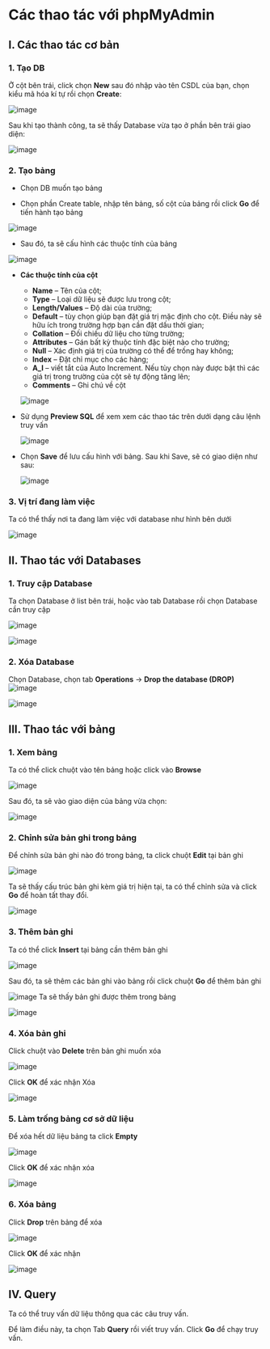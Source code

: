 # Các thao tác với phpMyAdmin

## I. Các thao tác cơ bản 
### 1. Tạo DB
Ở cột bên trái, click chọn **New** sau đó nhập vào tên CSDL của bạn, chọn kiểu mã hóa kí tự rồi chọn **Create**:

![image](https://user-images.githubusercontent.com/105496635/184591086-a2624b8b-b6d0-4f6f-9084-bdacac57686f.png)

Sau khi tạo thành công, ta sẽ thấy Database vừa tạo ở phần bên trái giao diện:

![image](https://user-images.githubusercontent.com/105496635/184591108-d45c78d0-dc4f-4da3-9ecc-158a3ecdefc0.png)

### 2. Tạo bảng
- Chọn DB muốn tạo bảng

- Chọn phần Create table, nhập tên bảng, số cột của bảng rồi click **Go** để tiến hành tạo bảng

![image](https://user-images.githubusercontent.com/105496635/184591139-2d081d58-af61-43fe-9a35-ba8ddfb78d54.png)

- Sau đó, ta sẽ cấu hình các thuộc tính của bảng

![image](https://user-images.githubusercontent.com/105496635/184591183-7bd26f9b-8825-4ae1-8c1b-d89fa4a4b862.png)

- **Các thuộc tính của cột**
    - **Name** – Tên của cột;
    - **Type** – Loại dữ liệu sẽ được lưu trong cột;
    - **Length/Values** – Độ dài của trường;
    - **Default** – tùy chọn giúp bạn đặt giá trị mặc định cho cột. Điều này sẽ hữu ích trong trường hợp bạn cần đặt dấu thời gian;
    - **Collation** – Đối chiếu dữ liệu cho từng trường;
    - **Attributes** – Gán bất kỳ thuộc tính đặc biệt nào cho trường;
    - **Null** – Xác định giá trị của trường có thể để trống hay không;
    - **Index** – Đặt chỉ mục cho các hàng;
    - **A_I** – viết tắt của Auto Increment. Nếu tùy chọn này được bật thì các giá trị trong trường của cột sẽ tự động tăng lên;
    - **Comments** – Ghi chú về cột

  ![image](https://user-images.githubusercontent.com/105496635/184591357-44d5dd0e-36ed-4897-a8ba-2e27147d8da7.png)
    
- Sử dụng **Preview SQL** để xem xem các thao tác trên dưới dạng câu lệnh truy vấn

   ![image](https://user-images.githubusercontent.com/105496635/184591368-148962d1-e2df-4061-aaca-96607feca959.png)

- Chọn **Save** để lưu cấu hình với bảng. Sau khi Save, sẽ có giao diện như sau:

    ![image](https://user-images.githubusercontent.com/105496635/184591384-22fe8504-b3a0-4850-b439-2cf140c8516c.png)

### 3. Vị trí đang làm việc
Ta có thể thấy nơi ta đang làm việc với database như hình bên dưới

![image](https://user-images.githubusercontent.com/105496635/184591423-d1cbf5df-1f3c-47f1-8246-745438d047ab.png)

## II. Thao tác với Databases
### 1. Truy cập Database
Ta chọn Database ở list bên trái, hoặc vào tab Database rồi chọn Database cần truy cập

![image](https://user-images.githubusercontent.com/105496635/184591443-5eb7a7d7-e97f-480b-9672-2799e7f397a3.png)

![image](https://user-images.githubusercontent.com/105496635/184591459-eeed3743-a82e-41dc-af0f-0b25c4e5b0fa.png)

### 2. Xóa Database
Chọn Database, chọn tab **Operations** -> **Drop the database (DROP)**
![image](https://user-images.githubusercontent.com/105496635/184591510-9f485b81-2179-4d56-a4ed-e27c7e28f61f.png)

![image](https://user-images.githubusercontent.com/105496635/184591529-c721fc40-1878-4cf2-a08c-4ce42add0260.png)


## III. Thao tác với bảng
### 1. Xem bảng
Ta có thể click chuột vào tên bảng hoặc click vào **Browse**

![image](https://user-images.githubusercontent.com/105496635/184591562-a567bac9-efd8-4432-ba9a-7fec2c062fdd.png)

Sau đó, ta sẽ vào giao diện của bảng vừa chọn:

![image](https://user-images.githubusercontent.com/105496635/184591623-8ac291eb-aa35-4ce5-9115-d8c07a4676b8.png)

### 2. Chỉnh sửa bản ghi trong bảng
Để chỉnh sửa bản ghi nào đó trong bảng, ta click chuột **Edit** tại bản ghi

![image](https://user-images.githubusercontent.com/105496635/184591668-ac816866-f7f1-4bf7-8fb1-0b786fbdaa3c.png)

Ta sẽ thấy cấu trúc bản ghi kèm giá trị hiện tại, ta có thể chỉnh sửa và click **Go** để hoàn tất thay đổi.

![image](https://user-images.githubusercontent.com/105496635/184591795-7de50554-2133-4771-861c-932655829df7.png)
### 3. Thêm bản ghi
Ta có thể click **Insert** tại bảng cần thêm bản ghi

![image](https://user-images.githubusercontent.com/105496635/184591819-ec7b8f60-70c1-4ffa-8ca6-47ff3e41ff57.png)

Sau đó, ta sẽ thêm các bản ghi vào bảng rồi click chuột **Go** để thêm bản ghi

![image](https://user-images.githubusercontent.com/105496635/184591832-d34a8b88-0821-4d47-88d9-daa91a73396c.png)
Ta sẽ thấy bản ghi được thêm trong bảng

![image](https://user-images.githubusercontent.com/105496635/184591855-ad818577-1575-41c9-8c16-ba6fd3062e1e.png)

### 4. Xóa bản ghi
Click chuột vào **Delete** trên bản ghi muốn xóa

![image](https://user-images.githubusercontent.com/105496635/184591886-c04783e6-6a10-4d10-be36-f7dcc9b30acc.png)

Click **OK** để xác nhận Xóa

![image](https://user-images.githubusercontent.com/105496635/184591903-216c314a-fe8d-4faa-aaf0-717db9724fc7.png)

### 5. Làm trống bảng cơ sở dữ liệu
Để xóa hết dữ liệu bảng ta click **Empty**

![image](https://user-images.githubusercontent.com/105496635/184591926-dea3f950-70a5-45a7-9cbc-eeec871b0427.png)

Click **OK** để xác nhận xóa

![image](https://user-images.githubusercontent.com/105496635/184591950-2ce695e4-217f-48e0-af0e-8a1646371281.png)

### 6. Xóa bảng
Click **Drop** trên bảng để xóa

![image](https://user-images.githubusercontent.com/105496635/184591962-1dd55af3-6c12-469d-94f8-5f613e74d5f9.png)

Click **OK** để xác nhận

![image](https://user-images.githubusercontent.com/105496635/184591988-180c098f-f90d-4d58-b8f4-f46a3f524494.png)

## IV. Query
Ta có thể truy vấn dữ liệu thông qua các câu truy vấn.

Để làm điều này, ta chọn Tab **Query** rồi viết truy vấn. Click **Go** để chạy truy vấn.
